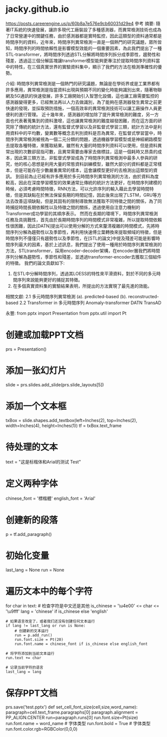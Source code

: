 # jacky.github.io
https://posts.careerengine.us/p/60b8a7e576e9cb60031d29e4 參考
摘要:
隨著IT系統的快速發展，讓許多現代工廠裝設了多種感測器，而異常檢測技術也成為了日常營運中的關鍵任務，由於感測器都是實時監控，因此這類型的資料通常都是時間序列的資料，近年來，時間序列異常檢測一直是一個熱門的研究議題，眾所皆知，時間序列的時間依賴性是影響模型效能的一個重要因素，為此我們提出了一種STL-transformer，將時間序列透過STL分解將時間序列拆分成季節性，趨勢性和殘差，透過這三個分解區塊讓transformer模型能夠更專注於提取時間序列資料當中的特性，在三個真實世界的實驗資料集中，顯示了我們的方法在檢測準確性的優勢。

介紹:
時間序列異常檢測是一個熱門的研究議題，無論是在學術界或是工業界都有許多應用，異常檢測是指當資料出現與預期不同的變化時能夠識別出來，隨著物聯網及5G通訊的快速發展，許多工廠開始引入智慧化設備，這也讓工廠需要監控的感測器變得更多，已經無法再以人力去做識別，為了能夠在感測器發生異常之前更快速的發現，並採取預防措施，一個高效率的異常檢測技術可以讓工廠操作人員更便利的進行管理。
近十幾年來，感測器的增加除了提升異常檢測的難度，另一方面也代表著蒐集到的資料激增，這也讓異常檢測的難度越發困難，而在這方面的研究除了傳統的統計方法，還有監督式學習以及非監督式學習三類，統計方法中是利用資料中的平均數，變異數等概念去判別資料是否為異常，在監督式學習當中，時間序列異常檢測被視為一個二元分類的問題，透過機器學習模型或是神經網路模型去提取各種特徵，來獲取結果。雖然有大量的時間序列資料可以使用，但是資料異常出現的次數卻屈指可數，且異常需要由專家去做標註，這是一個耗時又昂貴的成本，因此第三類方法，非監督式學習成為了時間序列異常檢測中最多人參與的研究，他的核心思想是利用大量的常態資料訓練模型，雖然大部分的資料都是正常樣本，但是可能存在少數嚴重異常的樣本，這會讓模型更好的去檢測出這類型的資訊。
到目前為止已經有許多應用於多元時間序列異常檢測的方法，由於資料為度較高，因此在深度學習模型的效果通常比傳統的統計方法更好，在時間序列建模的時候，必須考慮時間特徵，RNN方法，可以允許序列的輸入藉此去學習時間特徵，但是其缺點在於無法保留長期的時間記憶，因此後來出現了LSTM，GRU等方法去改善這項缺點，但是其固有的限制導致無法獲取不同特徵之間的關係，為了同時捕捉時間長期依賴性以及特徵之間的關係，透過使用自注意力機制的Transformer成功學習的其順序表示。
然而在長期的環境下，時間序列異常檢測任務及具挑戰性，首先由於長期時間序列的時間模式非常複雜，所以提取時間依賴性很困難，因此[DATN]提出可以使用分解的方式來釐清複雜的時間模式，先將時間序列分解為趨勢性以及季節性，再利用快速傅立葉轉換來提取頻域的特徵，但是時間序列不僅僅只有趨勢性以及季節性，在[STL的論文]中提及殘差可能是影響時間序列最大的因素，基於上述訊息，我們提出了使用一種用於時間序列異常檢測的方法，STLtransformer，採用encoder-decoder架構，在encoder層我們將時間序列分解為趨勢性，季節性和殘差，並透過transformer-encoder去獲取三個組件的特徵。
我們的論文貢獻如下:
1.	在STL中分解時間序列，透過其LOESS的特性來平滑資料，對於不同的多元時間序列來說能夠更好的捕捉其特徵。
2.	在多個真實資料集的實驗結果表明，所提出的方法實現了最先進的效能。

相關文獻:
2.1	多元時間序列異常檢測
(a). predicted-based
(b). reconstructed-based
2.2	Transformer in 多元時間序列
Anomaly-transformer
DATN
TransAD

永豐:
from pptx import Presentation
from pptx.util import Pt

# 创建或加载PPT文档
prs = Presentation()

# 添加一张幻灯片
slide = prs.slides.add_slide(prs.slide_layouts[5])

# 添加一个文本框
txBox = slide.shapes.add_textbox(left=Inches(2), top=Inches(2), width=Inches(4), height=Inches(1))
tf = txBox.text_frame

# 待处理的文本
text = "这是标楷体和Arial的测试 Test"

# 定义两种字体
chinese_font = '標楷體'
english_font = 'Arial'

# 创建新的段落
p = tf.add_paragraph()

# 初始化变量
last_lang = None
run = None

# 遍历文本中的每个字符
for char in text:
    # 检查字符是中文还是其他
    is_chinese = '\u4e00' <= char <= '\u9fff'
    lang = 'chinese' if is_chinese else 'english'
    
    # 如果语言改变了，或者我们还没有创建任何文本运行
    if lang != last_lang or run is None:
        # 创建新的文本运行
        run = p.add_run()
        run.font.size = Pt(20)
        run.font.name = chinese_font if is_chinese else english_font

    # 将字符添加到当前文本运行
    run.text += char
    
    # 记录当前字符的语言
    last_lang = lang

# 保存PPT文档
prs.save('test.pptx')
def set_cell_font_size(cell,size,word_name):
    paragraph=cell.text_frame.paragraphs[0]
    paragraph.alignment = PP_ALIGN.CENTER
    run=paragraph.runs[0]
    run.font.size=Pt(size)
    run.font.name = word_name   # 字体类型
    run.font.bold = True   # 字体类型
    run.font.color.rgb=RGBColor(0,0,0)

